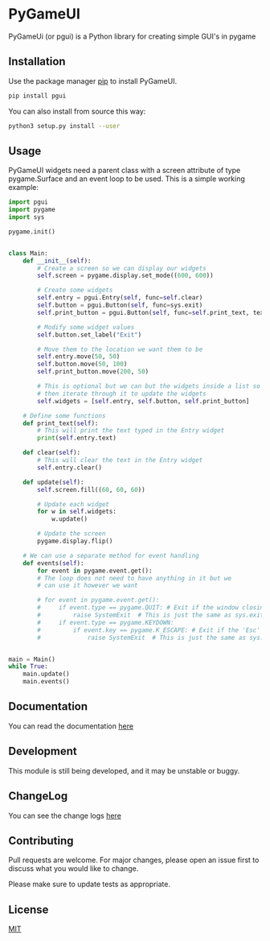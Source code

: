 # PyGameUI

PyGameUi (or pgui) is a Python library for creating simple GUI's in pygame

## Installation

Use the package manager [pip](https://pip.pypa.io/en/stable/) to install PyGameUI.

```bash
pip install pgui
```

You can also install from source this way:
```bash
python3 setup.py install --user
```

## Usage

PyGameUI widgets need a parent class with a screen attribute of type pygame.Surface and an event loop to be used. This is a simple working example:

```python
import pgui
import pygame
import sys

pygame.init()


class Main:
    def __init__(self):
        # Create a screen so we can display our widgets
        self.screen = pygame.display.set_mode((600, 600))

        # Create some widgets
        self.entry = pgui.Entry(self, func=self.clear)
        self.button = pgui.Button(self, func=sys.exit)
        self.print_button = pgui.Button(self, func=self.print_text, text="Print")

        # Modify some widget values
        self.button.set_label("Exit")

        # Move them to the location we want them to be
        self.entry.move(50, 50)
        self.button.move(50, 100)
        self.print_button.move(200, 50)

        # This is optional but we can but the widgets inside a list so we can
        # then iterate through it to update the widgets
        self.widgets = [self.entry, self.button, self.print_button]

    # Define some functions
    def print_text(self):
        # This will print the text typed in the Entry widget
        print(self.entry.text)

    def clear(self):
        # This will clear the text in the Entry widget
        self.entry.clear()

    def update(self):
        self.screen.fill((60, 60, 60))

        # Update each widget
        for w in self.widgets:
            w.update()

        # Update the screen
        pygame.display.flip()

    # We can use a separate method for event handling
    def events(self):
        for event in pygame.event.get():
        # The loop does not need to have anything in it but we
        # can use it however we want

        # for event in pygame.event.get():
        #     if event.type == pygame.QUIT: # Exit if the window closing button is clicked
        #         raise SystemExit  # This is just the same as sys.exit()
        #     if event.type == pygame.KEYDOWN:
        #         if event.key == pygame.K_ESCAPE: # Exit if the 'Esc' key is pressed
        #             raise SystemExit  # This is just the same as sys.exit()


main = Main()
while True:
    main.update()
    main.events()
```

## Documentation
You can read the documentation [here](https://github.com/Kolterdyx/PyGameUI/blob/master/docs/index.md#pygameui-documentation)

## Development
This module is still being developed, and it may be unstable or buggy.

## ChangeLog

You can see the change logs [here](https://github.com/Kolterdyx/PyGameUI/blob/master/CHANGELOG.md)

## Contributing
Pull requests are welcome. For major changes, please open an issue first to discuss what you would like to change.

Please make sure to update tests as appropriate.

## License
[MIT](https://choosealicense.com/licenses/mit/)

